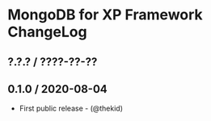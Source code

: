MongoDB for XP Framework ChangeLog
========================================================================

## ?.?.? / ????-??-??

## 0.1.0 / 2020-08-04

* First public release - (@thekid)
